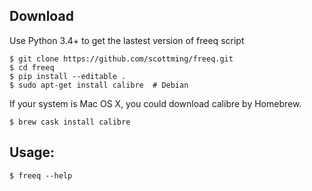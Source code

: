 ## Download

Use Python 3.4+ to get the lastest version of freeq script

```
$ git clone https://github.com/scottming/freeq.git
$ cd freeq
$ pip install --editable .
$ sudo apt-get install calibre  # Debian
```

If your system is Mac OS X, you could download calibre by Homebrew.

```
$ brew cask install calibre
```

## Usage:

```
$ freeq --help
```
